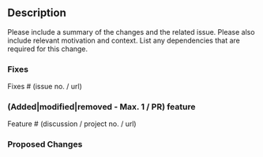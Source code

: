 <!-- You can erase any parts of this template not applicable to your Pull Request. -->
<!--- Describe your PR in detail -->

## Description

Please include a summary of the changes and the related issue. Please also include relevant motivation and context. List any dependencies that are required for this change.

### Fixes

Fixes # (issue no. / url)

### (Added|modified|removed - Max. 1 / PR) feature

Feature # (discussion / project no. / url)

### Proposed Changes

<!--- Why is this change required? What problem does it solve? -->
